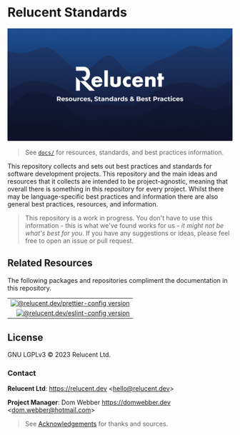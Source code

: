 # Relucent Standards

![Relucent Resources, Standards & Best Practices Cover Image](cover.png)

> See [`docs/`](docs/) for resources, standards, and best practices information.

This repository collects and sets out best practices and standards for software
development projects. This repository and the main ideas and resources that it
collects are intended to be project-agnostic, meaning that overall there is
something in this repository for every project. Whilst there may be
language-specific best practices and information there are also general best
practices, resources, and information.

> This repository is a work in progress. You don't have to use this information
> \- this is what we've found works for us - _it might not be what's best for
> you_. If you have any suggestions or ideas, please feel free to open an issue
> or pull request.

## Related Resources

The following packages and repositories compliment the documentation in this
repository.

|                                                                   |
| ----------------------------------------------------------------: |
| [![@relucent.dev/prettier-config version][]][prettier-config-npm] |
|     [![@relucent.dev/eslint-config version][]][eslint-config-npm] |

[prettier-config-npm]: https://npmjs.com/@relucent.dev/prettier-config
[@relucent.dev/prettier-config version]:
  https://img.shields.io/npm/v/%40relucent.dev/prettier-config?label=%40relucent.dev%"2Fprettier-config
[eslint-config-npm]: https://npmjs.com/@relucent.dev/eslint-config
[@relucent.dev/eslint-config version]:
  https://img.shields.io/npm/v/%40relucent.dev/eslint-config?label=%40relucent.dev%2Feslint-config

## License

GNU LGPLv3 &copy; 2023 Relucent Ltd.

### Contact

**Relucent Ltd**: <https://relucent.dev> <<hello@relucent.dev>>

**Project Manager**: Dom Webber <https://domwebber.dev>
<<dom.webber@hotmail.com>>

> See [Acknowledgements](ACKNOWLEDGEMENTS.md) for thanks and sources.
